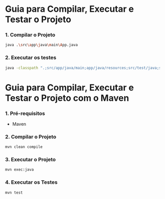 # Guia para Compilar, Executar e Testar o Projeto

### 1. Compilar o Projeto
```bash
java .\src\app\java\main\App.java
```

### 2. Executar os testes
```bash
java -classpath ".;src/app/java/main;app/java/resources;src/test/java;src/lib/junit-4.13.2.jar" org.junit.runner.JUnitCore test.java.app.AppTest
```

# Guia para Compilar, Executar e Testar o Projeto com o Maven

### 1. Pré-requisitos

- Maven

### 2. Compilar o Projeto

```bash
mvn clean compile
```

### 3. Executar o Projeto

```bash
mvn exec:java
```

### 4. Executar os Testes

```bash
mvn test
```

